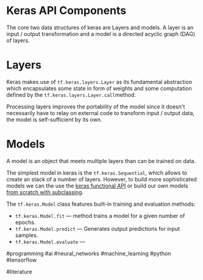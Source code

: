 # Keras API Components
The core two data structures of keras are Layers and models. A layer is an input / output transformation and a model is a directed acyclic graph (DAG) of layers.
# Layers
Keras makes use of `tf.keras.layers.Layer` as its fundamental abstraction which encapsulates some state in form of weights and some computation defined by the `tf.keras.layers.Layer.call`method.

Processing layers improves the portability of the model since it doesn't necessarily have to relay on external code to transform input / output data, the model is self-sufficient by its own.
# Models
A model is an object that meets multiple layers than can be trained on data.

The simplest model in keras is the `tf.keras.Sequential`, which allows to create an stack of a number of layers. However, to build more sophisticated models we can the use the [keras functional API](https://www.tensorflow.org/guide/keras/functional_api) or build our own models [from scratch with subclassing](https://www.tensorflow.org/guide/keras/making_new_layers_and_models_via_subclassing).

The `tf.keras.Model` class features built-in training and evaluation methods:
- `tf.keras.Model.fit` — method trains a model for a given number of epochs.
- `tf.keras.Model.predict` — Generates output predictions for input samples.
- `tf.keras.Model.evaluate` —

#programming #ai #neural_networks #machine_learning #python #tensorflow 

#literature